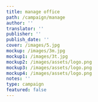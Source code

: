 ```yaml
---
title: manage office
path: /campaign/manage
author: ''
translator: ''
publisher: ''
publish_date: ''
cover: /images/5.jpg
mockup: /images/3m.jpg
mockup1: /images/3t.jpg
mockup2: /images/assets/logo.png
mockup3: /images/assets/logo.png
mockup4: /images/assets/logo.png
notes: ''
type: campaign
featured: false
---
```


